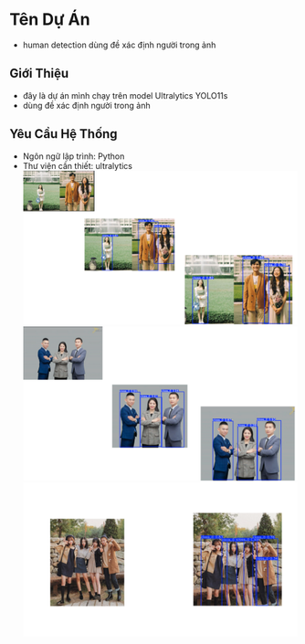 # Tên Dự Án  
- human detection dùng đề xác định người trong ảnh
## Giới Thiệu  
- đây là dự án mình chạy trên model Ultralytics YOLO11s
- dùng đề xác định người trong ảnh
## Yêu Cầu Hệ Thống  
- Ngôn ngữ lập trình: Python  
- Thư viện cần thiết: ultralytics
![img](https://github.com/TrHieu01/human_detection/blob/dd5a90c27f80b3c3aa723ca878edc23fd415140d/2.png)
![img1](https://github.com/TrHieu01/human_detection/blob/91803b5213b60b18b8695dafef02a98c5a068b19/4.png)
![img](https://github.com/TrHieu01/human_detection/blob/a5867fa96cda90ab28f22d23db748d886c717f1f/8.png)
